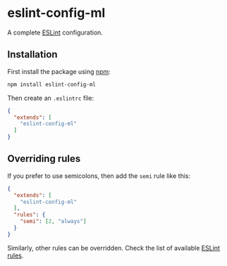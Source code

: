# eslint-config-ml

A complete [ESLint](http://eslint.org/) configuration.

## Installation

First install the package using [npm](http://npmjs.com/):

```sh
npm install eslint-config-ml
```

Then create an `.eslintrc` file:

```json
{
  "extends": [
    "eslint-config-ml"
  ]
}
```

## Overriding rules

If you prefer to use semicolons, then add the `semi` rule like this:

```json
{
  "extends": [
    "eslint-config-ml"
  ],
  "rules": {
    "semi": [2, "always"]
  }
}
```

Similarly, other rules can be overridden. Check the list of available [ESLint rules](http://eslint.org/docs/rules/).
